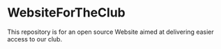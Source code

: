 # WebsiteForTheClub

This repository is for an open source Website aimed at delivering easier access to our club.
